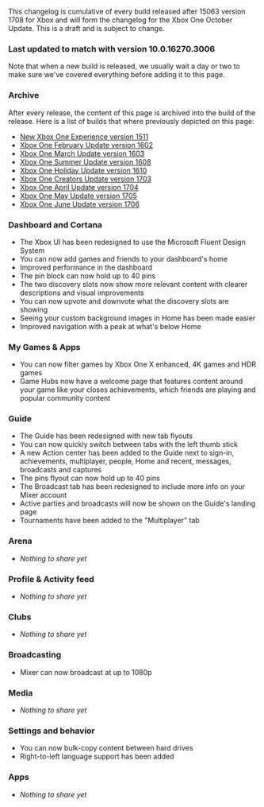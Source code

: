 This changelog is cumulative of every build released after 15063 version 1708 for Xbox and will form the changelog for the Xbox One October Update. This is a draft and is subject to change.

### Last updated to match with version 10.0.16270.3006
Note that when a new build is released, we usually wait a day or two to make sure we've covered everything before adding it to this page.

### Archive
After every release, the content of this page is archived into the build of the release. Here is a list of builds that where previously depicted on this page:

- [New Xbox One Experience version 1511](http://changewindows.org/build/10586/xbox)
- [Xbox One February Update version 1602](http://changewindows.org/build/10586/xbox)
- [Xbox One March Update version 1603](http://changewindows.org/build/10586/xbox)
- [Xbox One Summer Update version 1608](http://changewindows.org/build/14393/xbox)
- [Xbox One Holiday Update version 1610](http://changewindows.org/build/14393/xbox)
- [Xbox One Creators Update version 1703](http://changewindows.org/build/15063/xbox#1005)
- [Xbox One April Update version 1704](http://changewindows.org/build/15063/xbox#2019)
- [Xbox One May Update version 1705](http://changewindows.org/build/15063/xbox#3054)
- [Xbox One June Update version 1706](http://changewindows.org/build/15063/xbox#4082)

### Dashboard and Cortana
- The Xbox UI has been redesigned to use the Microsoft Fluent Design System
- You can now add games and friends to your dashboard's home
- Improved performance in the dashboard
- The pin block can now hold up to 40 pins
- The two discovery slots now show more relevant content with clearer descriptions and visual improvements
- You can now upvote and downvote what the discovery slots are showing
- Seeing your custom background images in Home has been made easier
- Improved navigation with a peak at what's below Home

### My Games & Apps
- You can now filter games by Xbox One X enhanced, 4K games and HDR games
- Game Hubs now have a welcome page that features content around your game like your closes achievements, which friends are playing and popular community content

### Guide
- The Guide has been redesigned with new tab flyouts
- You can now quickly switch between tabs with the left thumb stick
- A new Action center has been added to the Guide next to sign-in, achievements, multiplayer, people, Home and recent, messages, broadcasts and captures
- The pins flyout can now hold up to 40 pins
- The Broadcast tab has been redesigned to include more info on your Mixer account
- Active parties and broadcasts will now be shown on the Guide's landing page
- Tournaments have been added to the "Multiplayer" tab

### Arena
- _Nothing to share yet_

### Profile & Activity feed
- _Nothing to share yet_

### Clubs
- _Nothing to share yet_

### Broadcasting
- Mixer can now broadcast at up to 1080p

### Media
- _Nothing to share yet_

### Settings and behavior
- You can now bulk-copy content between hard drives
- Right-to-left language support has been added

### Apps
- _Nothing to share yet_